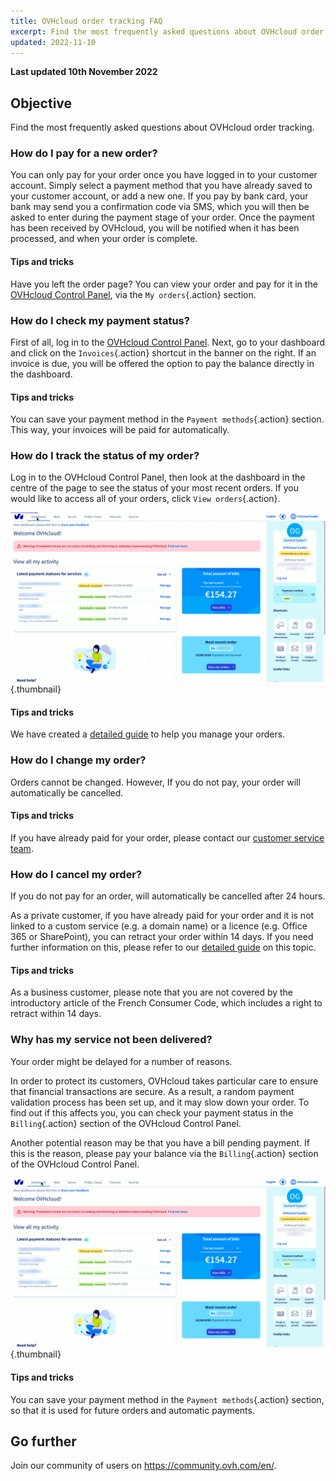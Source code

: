 ```yaml
---
title: OVHcloud order tracking FAQ
excerpt: Find the most frequently asked questions about OVHcloud order tracking
updated: 2022-11-10
---
```


**Last updated 10th November 2022**

## Objective

Find the most frequently asked questions about OVHcloud order tracking.

### How do I pay for a new order?

You can only pay for your order once you have logged in to your customer account. Simply select a payment method that you have already saved to your customer account, or add a new one. If you pay by bank card, your bank may send you a confirmation code via SMS, which you will then be asked to enter during the payment stage of your order. Once the payment has been received by OVHcloud, you will be notified when it has been processed, and when your order is complete.

#### Tips and tricks

Have you left the order page? You can view your order and pay for it in the [OVHcloud Control Panel](https://ca.ovh.com/auth/?action=gotomanager&from=https://www.ovh.com.au/&ovhSubsidiary=au), via the `My orders`{.action} section.

### How do I check my payment status?

First of all, log in to the [OVHcloud Control Panel](https://ca.ovh.com/auth/?action=gotomanager&from=https://www.ovh.com.au/&ovhSubsidiary=au). Next, go to your dashboard and click on the `Invoices`{.action}  shortcut in the banner on the right. If an invoice is due, you will be offered the option to pay the balance directly in the dashboard.

#### Tips and tricks

You can save your payment method in the `Payment methods`{.action} section. This way, your invoices will be paid for automatically.

### How do I track the status of my order?

Log in to the OVHcloud Control Panel, then look at the dashboard in the centre of the page to see the status of your most recent orders. If you would like to access all of your orders, click `View orders`{.action}.

![track order](images/order_final-min.gif){.thumbnail}

#### Tips and tricks

We have created a [detailed guide](/pages/account/billing/managing_ovh_orders) to help you manage your orders.

### How do I change my order?

Orders cannot be changed. However, If you do not pay, your order will automatically be cancelled.

#### Tips and tricks

If you have already paid for your order, please contact our [customer service team](https://www.ovhcloud.com/en-au/contact/).


### How do I cancel my order?

If you do not pay for an order, will automatically be cancelled after 24 hours.

As a private customer, if you have already paid for your order and it is not linked to a custom service (e.g. a domain name) or a licence (e.g. Office 365 or SharePoint), you can retract your order within 14 days. If you need further information on this, please refer to our [detailed guide](/pages/account/billing/managing_ovh_orders#apply-the-right-of-withdrawal) on this topic.

#### Tips and tricks

As a business customer, please note that you are not covered by the introductory article of the French Consumer Code, which includes a right to retract within 14 days.

### Why has my service not been delivered?

Your order might be delayed for a number of reasons.

In order to protect its customers, OVHcloud takes particular care to ensure that financial transactions are secure. As a result, a random payment validation process has been set up, and it may slow down your order. To find out if this affects you, you can check your payment status in the `Billing`{.action} section of the OVHcloud Control Panel.

Another potential reason may be that you have a bill pending payment. If this is the reason, please pay your balance via the `Billing`{.action} section of the OVHcloud Control Panel.

![deliver services](images/billing_final_0.gif){.thumbnail}

#### Tips and tricks

You can save your payment method in the `Payment methods`{.action} section, so that it is used for future orders and automatic payments.

## Go further

Join our community of users on <https://community.ovh.com/en/>.

